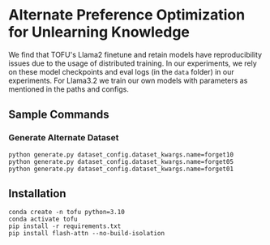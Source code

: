 # Alternate Preference Optimization for Unlearning Knowledge

We find that TOFU's Llama2 finetune and retain models have reproducibility issues due to the usage of distributed training. In our experiments, we rely on these model checkpoints and eval logs (in the `data` folder) in our experiments. For Llama3.2 we train our own models with parameters as mentioned in the paths and configs.

## Sample Commands

### Generate Alternate Dataset

```script
python generate.py dataset_config.dataset_kwargs.name=forget10
python generate.py dataset_config.dataset_kwargs.name=forget05
python generate.py dataset_config.dataset_kwargs.name=forget01
```

## Installation
```script
conda create -n tofu python=3.10
conda activate tofu
pip install -r requirements.txt
pip install flash-attn --no-build-isolation
```
